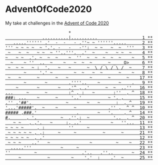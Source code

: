 # AdventOfCode2020

My take at challenges in the [Advent of Code 2020](https://adventofcode.com/2020)

<pre>
<span                                    >                        *                           </span>
<a href="Day01 - Report Repair"          >              ..........|..........                 1 **</a>
<a href="Day02 - Password Philosophy"    >   .....'''''' .'  -  -   - .''~ ~ ''''''.....      2 **</a>
<a href="Day03 - Toboggan Trajectory"    >''' ~ ~ ~ ~  ~ '.'. -   -   -'':  ~ ~   ~  ~  '''   3 **</a>
<a href="Day04 - Passport Processing"    > ~   ~  ~   ~ ~  ~ ''..'''.  .'  ~    ~   ~ ~  ~    4 **</a>
<a href="Day05 - Binary Boarding"        >~   ~ ~  .'. ~  ~  ~    ~  ''  ~  ~  ~  ~  ~    ~   5 **</a>
<a href="Day06 - Custom Customs"         >  ~    ~ ''  ..  ~    ~   ~  ~  ~    _ ~ _   O>     6 **</a>
<a href="Day07 - Handy Haversacks"       > ~  ~ ~   ~ :  '.   ~   ~      ~  \ / \ / \ /  ~    7 **</a>
<a href="Day08 - Handheld Halting"       >       ~     '.' ~        ~  ~   ~  ~      ~    ~   8 **</a>
<a href="Day17 - Conway Cubes"           > ~   ~      ~      ~   ~        ~      ~      ~    17 **</a>
<a href="Day09 - Encoding Error"         >       ~       ~        .''''..    ~       ~    .   9 **</a>
<a href="Day16 - Ticket Translation"     >    ~       ~       ~   .'^ , .'      ~  ~  ..''   16 **</a>
<a href="Day18 - Operation Order"        >...     ~      ~        :^ , :   ~       :''  , ^  18 **</a>
<a href="Day15 - Rambunctious Recitation">###: ...    ~      ~     '..'          ~ '. ,      15 **</a>
<a href="Day19 - Monster Messages"       >.'' .'##'.             ~       ~   ~      :  , ^   19 **</a>
<a href="Day10 - Adapter Array"          >'...'#####'.  ~    ~      ~            .'' ,  ^ ^  10 **</a>
<a href="Day14 - Docking Data"           >##### ,###.'               .       ~   '.    , ^   14 **</a>
<a href="Day20 - Jurassic Jigsaw"        >#,      , '.         ~  .'',:  ~         '..  , ^  20 **</a>
<a href="Day11 - Seating System"         >   ~ ~   , ,'.   ~     :, ..'           ~   ''...  11 **</a>
<a href="Day13 - Shuttle Search"         >~ ~ ~ ~     , :         ''     ~                   13 **</a>
<a href="Day21 - Allergen Assessment"    > ~ ~ ~ ~ ~ , ,:     ~     ~          ~      ~      21 **</a>
<a href="Day12 - Rain Risk"              >~ ~ ~ ~ ~  , .'                                    12 **</a>
<a href="Day22 - Crab Combat"            > ~ ~ ~    ..'   ~               ~         ~    ~   22 **</a>
<a href="Day23 - Crab Cups"              >  .....'''           ~     ~                       23 **</a>
<a href="Day24 - Lobby Layout"           >''         ~                 .'..   .''..       ~  24 **</a>
<a href="Day25 - Combo Breaker"          >     ~          ~        ~    '.'  :    .'  ~      25 **</a>
</pre>
